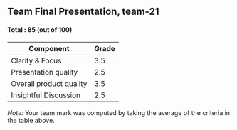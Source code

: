 ## Team Final Presentation, team-21

#### Total : 85 (out of 100)

| Component   | Grade   |
| ----------- | ---- |
| Clarity & Focus | 3.5  |
| Presentation quality | 2.5  |
| Overall product quality | 3.5  |
| Insightful Discussion | 2.5  |


_Note:_ Your team mark was computed by taking the average of the criteria in the table above.



